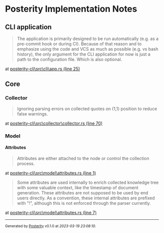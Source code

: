 # <a id=""></a> Posterity Implementation Notes

## <a id="cli"></a> CLI application

> The application is primarily designed to be run automatically (e.g. as a pre-commit hook or during CI).
> Because of that reason and to emphasize using the code and VCS as much as possible (e.g. vs bash history),
> the only argument for the CLI application for now is just a path to the configuration file.
> Which is also optional. 

at [posterity-cli\src\cli\app.rs (line 25)](https://github.com/Kostassoid/posterity/blob/master/posterity-cli/src/cli/app.rs#L25)



## <a id="core"></a> Core

### <a id="core+collector"></a> Collector

> Ignoring parsing errors on collected quotes on (1,1) position to reduce false warnings. 

at [posterity-cli\src\collector\collector.rs (line 70)](https://github.com/Kostassoid/posterity/blob/master/posterity-cli/src/collector/collector.rs#L70)



### <a id="core+model"></a> Model

#### <a id="core+model+attributes"></a> Attributes

> Attributes are either attached to the node or control the collection process. 

at [posterity-cli\src\model\attributes.rs (line 1)](https://github.com/Kostassoid/posterity/blob/master/posterity-cli/src/model/attributes.rs#L1)



> Some attributes are used internally to enrich collected knowledge tree with some valuable context,
> like the timestamp of document generation. These attributes are not supposed to be used by end users
> directly. As a convention, these internal attributes are prefixed with "!", although this is not
> enforced through the parser currently. 

at [posterity-cli\src\model\attributes.rs (line 7)](https://github.com/Kostassoid/posterity/blob/master/posterity-cli/src/model/attributes.rs#L7)




---
<sub>Generated by [Posterity](https://github.com/Kostassoid/posterity) v0.1.0 at _2023-03-19 23:08:10_.</sub>